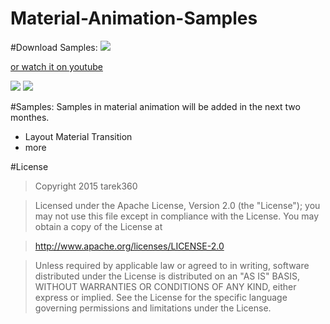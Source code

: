 # Material-Animation-Samples


#Download Samples:
[![](http://s25.postimg.org/l7tmfhxy7/get_it_on_google_play.jpg)](https://play.google.com/store/apps/details?id=com.tarek360.aimationcourse)

[or watch it on youtube](https://youtu.be/Yo0izprt7a4)



[![](https://github.com/tarek360/Material-Animation-Samples/raw/master/layout_transition.gif)](https://youtu.be/Yo0izprt7a4) [![](https://github.com/tarek360/Material-Animation-Samples/raw/master/play_pause.gif)](https://www.youtube.com/watch?v=UFdV7qysyZQ)

#Samples:
Samples in material animation will be added in the next two monthes.
- Layout Material Transition
- more


#License

>Copyright 2015 tarek360

>Licensed under the Apache License, Version 2.0 (the "License");
you may not use this file except in compliance with the License.
You may obtain a copy of the License at

>   http://www.apache.org/licenses/LICENSE-2.0

>Unless required by applicable law or agreed to in writing, software
distributed under the License is distributed on an "AS IS" BASIS,
WITHOUT WARRANTIES OR CONDITIONS OF ANY KIND, either express or implied.
See the License for the specific language governing permissions and
limitations under the License.
